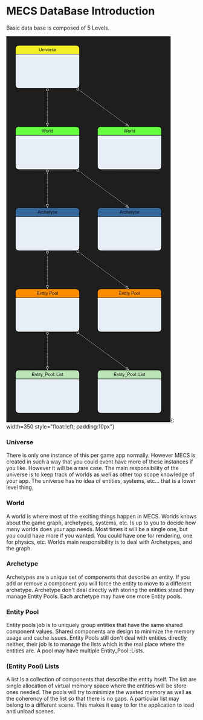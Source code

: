 # MECS DataBase Introduction

Basic data base is composed of 5 Levels.

![Basic Overview](img/ECSV3_BasicDataBase.jpg){: width=350 style="float:left; padding:10px"}

### Universe
There is only one instance of this per game app normally. However MECS is created in such a way that you could
event have more of these instances if you like. However it will be a rare case. The main responsibility of the 
universe is to keep track of worlds as well as other top scope knowledge of your app. The universe has no idea
of entities, systems, etc... that is a lower level thing.

### World
A world is where most of the exciting things happen in MECS. Worlds knows about the game graph, archetypes, systems, etc.
Is up to you to decide how many worlds does your app needs. Most times it will be a single one, but you could have more if you wanted.
You could have one for rendering, one for physics, etc. Worlds main responsibility is to deal with Archetypes, and the graph.

### Archetype
Archetypes are a unique set of components that describe an entity. If you add or remove a component you will force the entity to
move to a different archetype. Archetype don't deal directly with storing the entities stead they manage Entity Pools.
Each archetype may have one more Entity pools.

### Entity Pool
Entity pools job is to uniquely group entities that have the same shared component values. Shared components are design to
minimize the memory usage and cache issues. Entity Pools still don't deal with entities directly neither, their job is to manage
the lists which is the real place where the entities are. A pool may have multiple Entity_Pool::Lists.

### (Entity Pool) Lists
A list is a collection of components that describe the entity itself. The list are single allocation of virtual memory space
where the entities will be store ones needed. The pools will try to minimize the wasted memory as well as the coherency of the
list so that there is no gaps. A particular list may belong to a different scene. This makes it easy to for the application
to load and unload scenes.